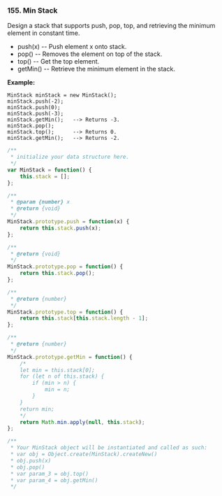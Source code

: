 ### 155. Min Stack



Design a stack that supports push, pop, top, and retrieving the minimum element in constant time.

- push(x) -- Push element x onto stack.
- pop() -- Removes the element on top of the stack.
- top() -- Get the top element.
- getMin() -- Retrieve the minimum element in the stack.

**Example:**

```
MinStack minStack = new MinStack();
minStack.push(-2);
minStack.push(0);
minStack.push(-3);
minStack.getMin();   --> Returns -3.
minStack.pop();
minStack.top();      --> Returns 0.
minStack.getMin();   --> Returns -2.
```



```JavaScript
/**
 * initialize your data structure here.
 */
var MinStack = function() {
    this.stack = [];
};

/**
 * @param {number} x
 * @return {void}
 */
MinStack.prototype.push = function(x) {
    return this.stack.push(x);
};

/**
 * @return {void}
 */
MinStack.prototype.pop = function() {
    return this.stack.pop();
};

/**
 * @return {number}
 */
MinStack.prototype.top = function() {
    return this.stack[this.stack.length - 1];
};

/**
 * @return {number}
 */
MinStack.prototype.getMin = function() {
    /*
    let min = this.stack[0];
    for (let n of this.stack) {
        if (min > n) {
            min = n;
        }
    }
    return min;
    */
    return Math.min.apply(null, this.stack);
};

/**
 * Your MinStack object will be instantiated and called as such:
 * var obj = Object.create(MinStack).createNew()
 * obj.push(x)
 * obj.pop()
 * var param_3 = obj.top()
 * var param_4 = obj.getMin()
 */
```
